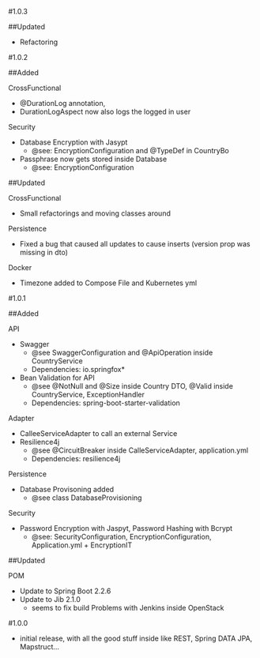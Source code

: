 #1.0.3

##Updated

- Refactoring

#1.0.2

##Added

CrossFunctional
- @DurationLog annotation,
- DurationLogAspect now also logs the logged in user

Security
- Database Encryption with Jasypt
    - @see: EncryptionConfiguration and @TypeDef in CountryBo
- Passphrase now gets stored inside Database
    - @see: EncryptionConfiguration 

##Updated

CrossFunctional
- Small refactorings and moving classes around

Persistence
- Fixed a bug that caused all updates to cause inserts (version prop was missing in dto)

Docker
- Timezone added to Compose File and Kubernetes yml


#1.0.1

##Added

API
- Swagger
    - @see SwaggerConfiguration and @ApiOperation inside CountryService
    - Dependencies: io.springfox*
- Bean Validation for API
    - @see @NotNull and @Size inside Country DTO, @Valid inside CountryService, ExceptionHandler
    - Dependencies: spring-boot-starter-validation 

Adapter
- CalleeServiceAdapter to call an external Service
- Resilience4j
    - @see @CircuitBreaker inside CalleServiceAdapter, application.yml
    - Dependencies: resilience4j

Persistence
- Database Provisoning added
    - @see class DatabaseProvisioning

Security
- Password Encryption with Jaspyt, Password Hashing with Bcrypt
    - @see: SecurityConfiguration, EncryptionConfiguration, Application.yml + EncryptionIT

##Updated

POM
- Update to Spring Boot 2.2.6
- Update to Jib 2.1.0
    - seems to fix build Problems with Jenkins inside OpenStack

#1.0.0 
- initial release, with all the good stuff inside like REST, Spring DATA JPA, Mapstruct...

